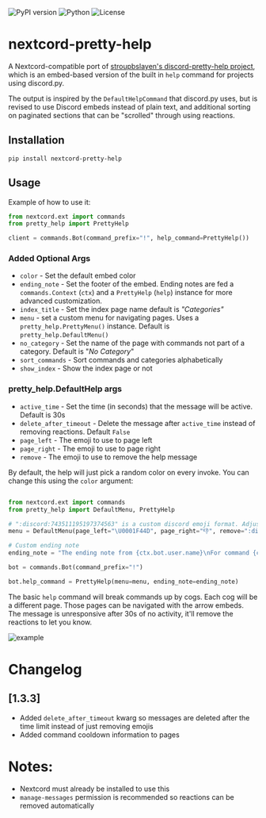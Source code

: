 ![PyPI version](https://img.shields.io/pypi/v/nextcord-pretty-help) ![Python](https://img.shields.io/badge/python-3.9+-blue) ![License](https://img.shields.io/pypi/l/nextcord-pretty-help)

# nextcord-pretty-help

A Nextcord-compatible port of [stroupbslayen's discord-pretty-help project](https://github.com/stroupbslayen/discord-pretty-help/), which is an embed-based version of the built in `help` command for projects using discord.py. 

The output is inspired by the `DefaultHelpCommand` that discord.py uses, but is revised to use Discord embeds instead of plain text, and additional sorting on paginated sections that can be "scrolled" through using reactions.

## Installation

`pip install nextcord-pretty-help`

## Usage

Example of how to use it:

```python
from nextcord.ext import commands
from pretty_help import PrettyHelp

client = commands.Bot(command_prefix="!", help_command=PrettyHelp())
```



### Added Optional Args

- `color` - Set the default embed color
- `ending_note` - Set the footer of the embed. Ending notes are fed a `commands.Context` (`ctx`) and a `PrettyHelp` (`help`) instance for more advanced customization.
- `index_title` - Set the index page name default is *"Categories"*
- `menu` - set a custom menu for navigating pages. Uses a `pretty_help.PrettyMenu()` instance. Default is `pretty_help.DefaultMenu()`
- `no_category` - Set the name of the page with commands not part of a category. Default is "*No Category*"
- `sort_commands` - Sort commands and categories alphabetically
- `show_index` - Show the index page or not

### pretty_help.DefaultHelp args

- `active_time` - Set the time (in seconds) that the message will be active. Default is 30s
- `delete_after_timeout` - Delete the message after `active_time` instead of removing reactions. Default `False`
- `page_left` - The emoji to use to page left
- `page_right` - The emoji to use to page right
- `remove` - The emoji to use to remove the help message


By default, the help will just pick a random color on every invoke. You can change this using the `color` argument:

```python

from nextcord.ext import commands
from pretty_help import DefaultMenu, PrettyHelp

# ":discord:743511195197374563" is a custom discord emoji format. Adjust to match your own custom emoji.
menu = DefaultMenu(page_left="\U0001F44D", page_right="👎", remove=":discord:743511195197374563", active_time=5)

# Custom ending note
ending_note = "The ending note from {ctx.bot.user.name}\nFor command {ctx.clean_prefix}{ctx.invoked_with}"

bot = commands.Bot(command_prefix="!")

bot.help_command = PrettyHelp(menu=menu, ending_note=ending_note)
```

The basic `help` command will break commands up by cogs. Each cog will be a different page. Those pages can be navigated with
the arrow embeds. The message is unresponsive after 30s of no activity, it'll remove the reactions to let you know.

![example](https://raw.githubusercontent.com/stroupbslayen/discord-pretty-help/master/images/example.gif)

# Changelog

## [1.3.3]
- Added `delete_after_timeout` kwarg so messages are deleted after the time limit instead of just removing emojis
- Added command cooldown information to pages



# Notes:
- Nextcord must already be installed to use this
- `manage-messages` permission is recommended so reactions can be removed automatically

